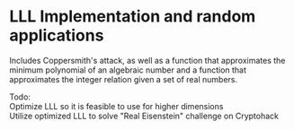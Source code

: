 # LLL Implementation and random applications

Includes Coppersmith's attack, as well as a function that approximates the minimum polynomial of an algebraic number and a function that approximates the integer relation given a set of real numbers.

Todo: <br />
Optimize LLL so it is feasible to use for higher dimensions <br />
Utilize optimized LLL to solve "Real Eisenstein" challenge on Cryptohack